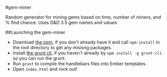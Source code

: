 #gem-miner

Random generator for mining gems based on time, number of miners, and % find chance. Uses D&amp;D 3.5 gem names and values

##Launching the gem-miner

- Download [the npm](http://howtonode.org/introduction-to-npm), if you don't already have it and call `npm-install` in the root directory to get any misisng packages.
- Install [the grunt cli](http://gruntjs.com/getting-started), if you haven't already by `npm install -g grunt-cli` so you can run the grunt.
- Run `grunt` to compile the handlebars files into Ember templates.
- Open `index.html` and _rock_ out!